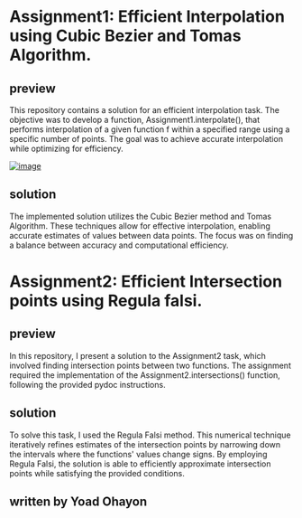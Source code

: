 
# Assignment1: Efficient Interpolation using Cubic Bezier and Tomas Algorithm.
## preview
This repository contains a solution for an efficient interpolation task. The objective was to develop a function, Assignment1.interpolate(), that performs interpolation of a given function f within a specified range using a specific number of points. The goal was to achieve accurate interpolation while optimizing for efficiency.

[![image](https://github.com/ohayonyo/numerical_analysis_project/assets/62948137/3641afbf-7b15-47c0-83f9-635893320aef)](https://upload.wikimedia.org/wikipedia/commons/3/3d/B%C3%A9zier_2_big.gif)

## solution
The implemented solution utilizes the Cubic Bezier method and Tomas Algorithm. These techniques allow for effective interpolation, enabling accurate estimates of values between data points. The focus was on finding a balance between accuracy and computational efficiency.

# Assignment2: Efficient Intersection points using Regula falsi. 
## preview
In this repository, I present a solution to the Assignment2 task, which involved finding intersection points between two functions. The assignment required the implementation of the Assignment2.intersections() function, following the provided pydoc instructions.
## solution
To solve this task, I used the Regula Falsi method. This numerical technique iteratively refines estimates of the intersection points by narrowing down the intervals where the functions' values change signs. By employing Regula Falsi, the solution is able to efficiently approximate intersection points while satisfying the provided conditions.

## written by Yoad Ohayon
